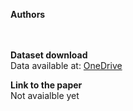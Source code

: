 #
<b></b><br>

<b>Authors</b><br>
<br>
<b></b> <br>

<b>Dataset download</b> <br> Data available at: [OneDrive](https://universidadevigo-my.sharepoint.com/:x:/g/personal/diego_barba_uvigo_gal/Eb3z4tYi3sdHu0ZK6lCnlvEBzG65LCdD8Xjt2WIe_2xXsQ?e=5XZgjj)

<b>Link to the paper</b><br>
Not avaialble yet

